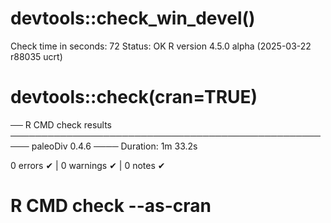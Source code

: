 # devtools::check_win_devel()
Check time in seconds: 72
Status: OK
R version 4.5.0 alpha (2025-03-22 r88035 ucrt)

# devtools::check(cran=TRUE)
   
── R CMD check results ───────────────────────────────────────────────────── paleoDiv 0.4.6 ────
Duration: 1m 33.2s

0 errors ✔ | 0 warnings ✔ | 0 notes ✔

# R CMD check --as-cran

